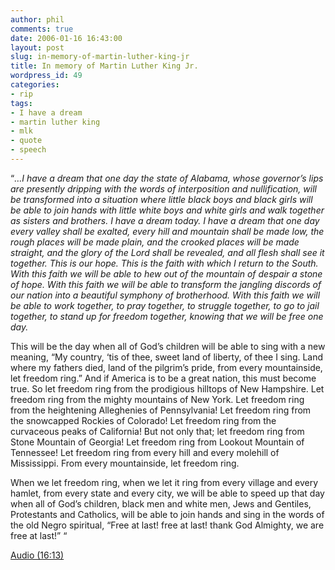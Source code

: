 ```yaml
---
author: phil
comments: true
date: 2006-01-16 16:43:00
layout: post
slug: in-memory-of-martin-luther-king-jr
title: In memory of Martin Luther King Jr.
wordpress_id: 49
categories:
- rip
tags:
- I have a dream
- martin luther king
- mlk
- quote
- speech
---
```


“_…I have a dream that one day the state of Alabama, whose governor’s lips are presently dripping with the words of interposition and nullification, will be transformed into a situation where little black boys and black girls will be able to join hands with little white boys and white girls and walk together as sisters and brothers. I have a dream today. I have a dream that one day every valley shall be exalted, every hill and mountain shall be made low, the rough places will be made plain, and the crooked places will be made straight, and the glory of the Lord shall be revealed, and all flesh shall see it together. This is our hope. This is the faith with which I return to the South. With this faith we will be able to hew out of the mountain of despair a stone of hope. With this faith we will be able to transform the jangling discords of our nation into a beautiful symphony of brotherhood. With this faith we will be able to work together, to pray together, to struggle together, to go to jail together, to stand up for freedom together, knowing that we will be free one day._




This will be the day when all of God’s children will be able to sing with a new meaning, “My country, ‘tis of thee, sweet land of liberty, of thee I sing. Land where my fathers died, land of the pilgrim’s pride, from every mountainside, let freedom ring.” And if America is to be a great nation, this must become true. So let freedom ring from the prodigious hilltops of New Hampshire. Let freedom ring from the mighty mountains of New York. Let freedom ring from the heightening Alleghenies of Pennsylvania! Let freedom ring from the snowcapped Rockies of Colorado! Let freedom ring from the curvaceous peaks of California! But not only that; let freedom ring from Stone Mountain of Georgia! Let freedom ring from Lookout Mountain of Tennessee! Let freedom ring from every hill and every molehill of Mississippi. From every mountainside, let freedom ring.




When we let freedom ring, when we let it ring from every village and every hamlet, from every state and every city, we will be able to speed up that day when all of God’s children, black men and white men, Jews and Gentiles, Protestants and Catholics, will be able to join hands and sing in the words of the old Negro spiritual, “Free at last! free at last! thank God Almighty, we are free at last!” “




[Audio (16:13)](http://blog.lextext.com/_attachments/253846/ihaveadream.mp3)
